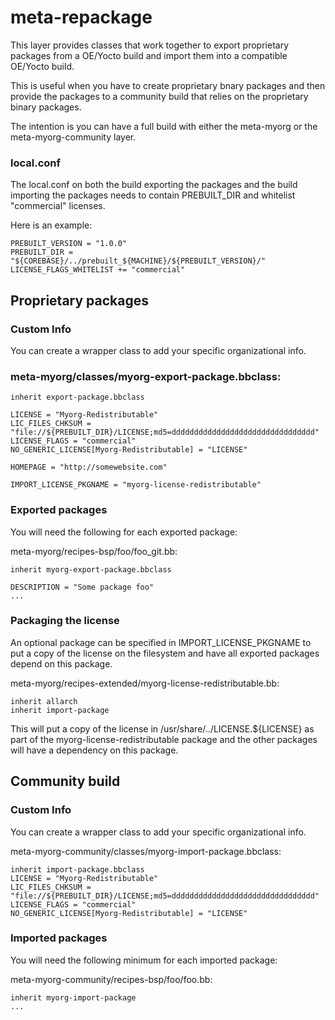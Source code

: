 # meta-repackage

This layer provides classes that work together to export proprietary packages
from a OE/Yocto build and import them into a compatible OE/Yocto build.

This is useful when you have to create proprietary bnary packages and then
provide the packages to a community build that relies on the proprietary 
binary packages.

The intention is you can have a full build with either the meta-myorg or the
meta-myorg-community layer.

### local.conf

The local.conf on both the build exporting the packages and the build importing
the packages needs to contain PREBUILT_DIR and whitelist "commercial" licenses.

Here is an example:
```
PREBUILT_VERSION = "1.0.0"
PREBUILT_DIR = "${COREBASE}/../prebuilt_${MACHINE}/${PREBUILT_VERSION}/"
LICENSE_FLAGS_WHITELIST += "commercial"
```

## Proprietary packages

### Custom Info

You can create a wrapper class to add your specific organizational info.

### meta-myorg/classes/myorg-export-package.bbclass:
```
inherit export-package.bbclass

LICENSE = "Myorg-Redistributable"
LIC_FILES_CHKSUM = "file://${PREBUILT_DIR}/LICENSE;md5=dddddddddddddddddddddddddddddddd"
LICENSE_FLAGS = "commercial"
NO_GENERIC_LICENSE[Myorg-Redistributable] = "LICENSE"

HOMEPAGE = "http://somewebsite.com"

IMPORT_LICENSE_PKGNAME = "myorg-license-redistributable"
```

### Exported packages
You will need the following for each exported package:

meta-myorg/recipes-bsp/foo/foo_git.bb:
```
inherit myorg-export-package.bbclass

DESCRIPTION = "Some package foo"
...
```

### Packaging the license

An optional package can be specified in IMPORT_LICENSE_PKGNAME
to put a copy of the license on the filesystem and have all
exported packages depend on this package.

meta-myorg/recipes-extended/myorg-license-redistributable.bb:
```
inherit allarch
inherit import-package
```

This will put a copy of the license in /usr/share/../LICENSE.${LICENSE}
as part of the myorg-license-redistributable package and the other packages
will have a dependency on this package.  

## Community build

### Custom Info

You can create a wrapper class to add your specific organizational info.

meta-myorg-community/classes/myorg-import-package.bbclass:
```
inherit import-package.bbclass
LICENSE = "Myorg-Redistributable"
LIC_FILES_CHKSUM = "file://${PREBUILT_DIR}/LICENSE;md5=dddddddddddddddddddddddddddddddd"
LICENSE_FLAGS = "commercial"
NO_GENERIC_LICENSE[Myorg-Redistributable] = "LICENSE"
```

### Imported packages
You will need the following minimum for each imported package:

meta-myorg-community/recipes-bsp/foo/foo.bb:
```
inherit myorg-import-package
...
```
